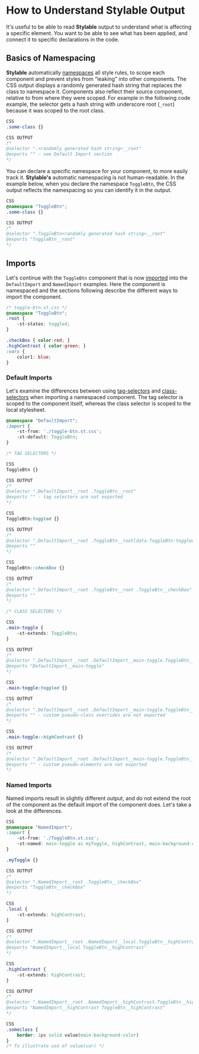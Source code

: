 # How to Understand Stylable Output

It's useful to be able to read **Stylable** output to understand what is affecting a specific element. You want to be able to see what has been applied, and connect it to specific declarations in the code.

## Basics of Namespacing

**Stylable** automatically [namespaces](../references/namespace.md) all style rules, to scope each component and prevent styles from "leaking" into other components. The CSS output displays a randomly generated hash string that replaces the class to namespace it. Components also reflect their source component, relative to from where they were scoped. For example in the following code example, the selector gets a hash string with underscore root (`_root`) because it was scoped to the root class. 


```css
CSS
.some-class {}

CSS OUTPUT
/*
@selector ".<randomly generated hash string>__root"
@exports "" - see Default Import section
*/
```

You can declare a specific namespace for your component, to more easily track it. **Stylable's** automatic namespacing is not human-readable. In the example below, when you declare the namespace `ToggleBtn`, the CSS output reflects the namespacing so you can identify it in the output.

```css
CSS
@namespace "ToggleBtn";
.some-class {}

CSS OUTPUT
/*
@selector ".ToggleBtn<randomly generated hash string>__root"
@exports "ToggleBtn__root"
*/
```

## Imports 

Let's continue with the `ToggleBtn` component that is now [imported](../references/imports.md) into the `DefaultImport` and `NamedImport` examples. Here the component is namespaced and the sections following describe the different ways to import the component.

```css
/* toggle-btn.st.css */
@namespace "ToggleBtn";
.root {
    -st-states: toggled;
}

.checkBox { color:red; }
.highContrast { color:green; }
:vars {
    color1: blue;
}
```

### Default Imports

Let's examine the differences between using [tag-selectors](../references/tag-selectors.md) and [class-selectors](../references/class-selectors.md) when importing a namespaced component. The tag selector is scoped to the component itself, whereas the class selector is scoped to the local stylesheet.

```css
@namespace "DefaultImport";
:import {
    -st-from: './toggle-btn.st.css';
    -st-default: ToggleBtn;
}

/* TAG SELECTORS */

CSS 
ToggleBtn {}

CSS OUTPUT
/*
@selector ".DefaultImport__root .ToggleBtn__root"
@exports "" - tag selectors are not exported
*/

CSS 
ToggleBtn:toggled {}

CSS OUTPUT
/*
@selector ".DefaultImport__root .ToggleBtn__root[data-ToggleBtn-toggled]"
@exports ""
*/

CSS
ToggleBtn::checkBox {}

CSS OUTPUT
/*
@selector ".DefaultImport__root .ToggleBtn__root .ToggleBtn__checkBox"
@exports ""
*/

/* CLASS SELECTORS */

CSS
.main-toggle {
    -st-extends: ToggleBtn;
}

CSS OUTPUT
/*
@selector ".DefaultImport__root .DefaultImport__main-toggle.ToggleBtn__root"
@exports "DefaultImport__main-toggle"
*/

CSS
.main-toggle:toggled {}

CSS OUTPUT
/*
@selector ".DefaultImport__root .DefaultImport__main-toggle.ToggleBtn__root[data-ToggleBtn-toggled]"
@exports "" - custom pseudo-class overrides are not exported
*/

CSS
.main-toggle::highContrast {}

CSS OUTPUT
/*
@selector ".DefaultImport__root .DefaultImport__main-toggle.ToggleBtn__root  .ToggleBtn__highContrast"
@exports "" - custom pseudo-elements are not exported
*/
```

### Named Imports

Named imports result in slightly different output, and do not extend the root of the component as the default import of the component does. Let's take a look at the differences.

```css
CSS
@namespace "NamedImport";
:import {
    -st-from: './ToggleBtn.st.css';
    -st-named: main-toggle as myToggle, highContrast, main-background-color;
}

.myToggle {}

CSS OUTPUT
/*
@selector ".NamedImport__root .ToggleBtn__checkBox"
@exports "ToggleBtn__checkBox"
*/

CSS
.local {
    -st-extends: highContrast;
}

CSS OUTPUT
/*
@selector ".NamedImport__root .NamedImport__local.ToggleBtn__highContrast"
@exports "NamedImport__local ToggleBtn__highContrast"
*/

CSS
.highContrast {
    -st-extends: highContrast;
}

CSS OUTPUT
/*
@selector ".NamedImport__root .NamedImport__highContrast.ToggleBtn__highContrast"
@exports "NamedImport__highContrast ToggleBtn__highContrast"
*/

CSS
.someclass {
    border: 1px solid value(main-background-color)
}
/* To illustrate use of value(var) */
```
